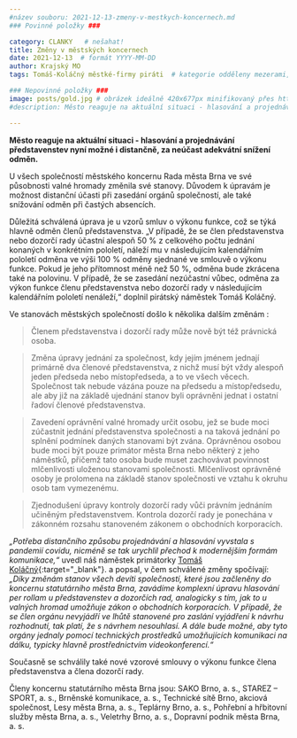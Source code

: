 ```yaml
---
#název souboru: 2021-12-13-zmeny-v-mestkych-koncernech.md
### Povinné položky ###

category: CLANKY   # nešahat!
title: Změny v městských koncernech 
date: 2021-12-13  # formát YYYY-MM-DD
author: Krajský MO
tags: Tomáš-Koláčný městké-firmy piráti  # kategorie odděleny mezerami, např. volby zemědělství životní-prostředí piráti (viz https://jihomoravsky.pirati.cz/tags/)

### Nepovinné položky ###
image: posts/gold.jpg # obrázek ideálně 420x677px minifikovaný přes https://tinypng.com/
#description: Město reaguje na aktuální situaci - hlasování a projednávání představenstev nyní možné i distančně, za neúčast adekvátní snížení odměn. 

---
```

**Město reaguje na aktuální situaci - hlasování a projednávání představenstev nyní možné i distančně, za neúčast adekvátní snížení odměn.**

U všech společností městského koncernu Rada města Brna ve své působnosti valné hromady změnila své stanovy. Důvodem k úpravám je možnost distanční účasti při zasedání orgánů společností, ale také snížování odměn při častých absencích.

Důležitá schválená úprava je u vzorů smluv o výkonu funkce, což se týká hlavně odměn členů představenstva. „V případě, že se člen představenstva nebo dozorčí rady účastní alespoň 50 % z celkového počtu jednání konaných v konkrétním pololetí, náleží mu v následujícím kalendářním pololetí odměna ve výši 100 % odměny sjednané ve smlouvě o výkonu funkce. Pokud je jeho přítomnost méně než 50 %, odměna bude zkrácena také na polovinu. V případě, že se zasedání nezúčastní vůbec, odměna za výkon funkce členu představenstva nebo dozorčí rady v následujícím kalendářním pololetí nenáleží,“ doplnil pirátský náměstek Tomáš Koláčný.

Ve stanovách městských společností došlo k několika dalším změnám :

>Členem představenstva i dozorčí rady může nově být též právnická osoba.
>

>Změna úpravy jednání za společnost, kdy jejím jménem jednají primárně dva členové představenstva, z nichž musí být vždy alespoň jeden předseda nebo místopředseda, a to ve všech věcech. Společnost tak nebude vázána pouze na předsedu a místopředsedu, ale aby již na základě ujednání stanov byli oprávněni jednat i ostatní řadoví členové představenstva.
>

>Zavedení oprávnění valné hromady určit osobu, jež se bude moci zúčastnit jednání představenstva společnosti a na taková jednání po splnění podmínek daných stanovami být zvána. Oprávněnou osobou bude moci být pouze primátor města Brna nebo některý z jeho náměstků, přičemž tato osoba bude muset zachovávat povinnost mlčenlivosti uloženou stanovami společnosti. Mlčenlivost oprávněné osoby je prolomena na základě stanov společnosti ve vztahu k okruhu osob tam vymezenému.
>

>Zjednodušení úpravy kontroly dozorčí rady vůči právním jednáním učiněným představenstvem.  Kontrola dozorčí rady je ponechána v zákonném rozsahu stanoveném zákonem o obchodních korporacích.  
>

*„Potřeba distančního způsobu projednávání a hlasování vyvstala s pandemií covidu, nicméně se tak urychlil přechod k modernějším formám komunikace,“* uvedl náš náměstek primátorky [Tomáš Koláčný](https://jihomoravsky.pirati.cz/lide/tomas-kolacny/){:target="_blank"}. a popsal, v čem schválené změny spočívají: *„Díky změnám stanov všech devíti společností, které jsou začleněny do koncernu statutárního města Brna, zavádíme komplexní úpravu hlasování per rollam u představenstev a dozorčích rad, analogicky s tím, jak to u valných hromad umožňuje zákon o obchodních korporacích. V případě, že se člen orgánu nevyjádří ve lhůtě stanovené pro zaslání vyjádření k návrhu rozhodnutí, tak platí, že s návrhem nesouhlasí. A dále bude možné, aby tyto orgány jednaly pomocí technických prostředků umožňujících komunikaci na dálku, typicky hlavně prostřednictvím videokonferencí.“* 

Současně se schválily také nové vzorové smlouvy o výkonu funkce člena představenstva a člena dozorčí rady. 

Členy koncernu statutárního města Brna jsou: SAKO Brno, a. s., STAREZ – SPORT, a. s., Brněnské komunikace, a. s., Technické sítě Brno, akciová společnost, Lesy města Brna, a. s., Teplárny Brno, a. s., Pohřební a hřbitovní služby města Brna, a. s., Veletrhy Brno, a. s., Dopravní podnik města Brna, a. s.

